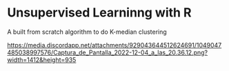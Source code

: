 # Unsupervised Learninng with R
 A built from scratch algorithm to do K-median clustering

https://media.discordapp.net/attachments/929043644512624691/1049047485038997576/Captura_de_Pantalla_2022-12-04_a_las_20.36.12.png?width=1412&height=935
